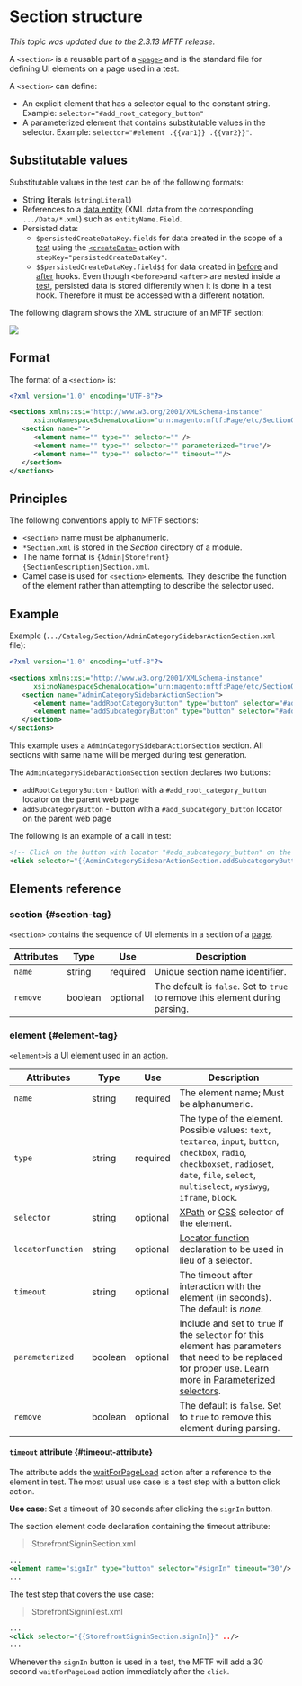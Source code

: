 # Section structure

<span style="text-align: right">_This topic was updated due to the 2.3.13 MFTF release._</span>

A `<section>` is a reusable part of a [`<page>`](./page.md) and is the standard file for defining UI elements on a page used in a test.

A `<section>` can define:

- An explicit element that has a selector equal to the constant string. Example: `selector="#add_root_category_button"`
- A parameterized element that contains substitutable values in the selector. Example: `selector="#element .{{var1}} .{{var2}}"`.

## Substitutable values

Substitutable values in the test can be of the following formats:

- String literals (`stringLiteral`)
- References to a [data entity](./data.md) (XML data from the corresponding `.../Data/*.xml`) such as `entityName.Field`.
- Persisted data:
  - `$persistedCreateDataKey.field$` for data created in the scope of a [test](./test.md#test-tag) using the [`<createData>`](./test/actions.md#createdata) action with `stepKey="persistedCreateDataKey"`.
  - `$$persistedCreateDataKey.field$$` for data created in [before](./test.md#before-tag) and [after](./test.md#after-tag) hooks. Even though `<before>`and `<after>` are nested inside a [test](./test.md#test-tag), persisted data is stored differently when it is done in a test hook. Therefore it must be accessed with a different notation.

The following diagram shows the XML structure of an MFTF section:

<img src="img/section-dia.svg%" />

## Format

The format of a `<section>` is:

```xml
<?xml version="1.0" encoding="UTF-8"?>

<sections xmlns:xsi="http://www.w3.org/2001/XMLSchema-instance"
      xsi:noNamespaceSchemaLocation="urn:magento:mftf:Page/etc/SectionObject.xsd">
   <section name="">
      <element name="" type="" selector="" />
      <element name="" type="" selector="" parameterized="true"/>
      <element name="" type="" selector="" timeout=""/>
   </section>
</sections>
```

## Principles

The following conventions apply to MFTF sections:

- `<section>` name must be alphanumeric.
- `*Section.xml` is stored in the _Section_ directory of a module.
- The name format is `{Admin|Storefront}{SectionDescription}Section.xml`.
- Camel case is used for `<section>` elements.
  They describe the function of the element rather than attempting to describe the selector used.

## Example

Example (`.../Catalog/Section/AdminCategorySidebarActionSection.xml` file):

```xml
<?xml version="1.0" encoding="utf-8"?>

<sections xmlns:xsi="http://www.w3.org/2001/XMLSchema-instance"
      xsi:noNamespaceSchemaLocation="urn:magento:mftf:Page/etc/SectionObject.xsd">
   <section name="AdminCategorySidebarActionSection">
      <element name="addRootCategoryButton" type="button" selector="#add_root_category_button" timeout="30"/>
      <element name="addSubcategoryButton" type="button" selector="#add_subcategory_button" timeout="30"/>
   </section>
</sections>
```

This example uses a `AdminCategorySidebarActionSection` section. All sections with same name will be merged during test generation.

The `AdminCategorySidebarActionSection` section declares two buttons:

- `addRootCategoryButton` - button with a `#add_root_category_button` locator on the parent web page
- `addSubcategoryButton` - button with a `#add_subcategory_button` locator on the parent web page

The following is an example of a call in test:

```xml
<!-- Click on the button with locator "#add_subcategory_button" on the web page-->
<click selector="{{AdminCategorySidebarActionSection.addSubcategoryButton}}" stepKey="clickOnAddSubCategory"/>
```

## Elements reference

### section {#section-tag}

`<section>` contains the sequence of UI elements in a section of a [page](./page.md).

Attributes|Type|Use|Description
---|---|---|---
`name`|string|required|Unique section name identifier.
`remove`|boolean|optional|The default is `false`. Set to `true` to remove this element during parsing.

### element {#element-tag}

`<element>`is a UI element used in an [action](./test/actions.md).

Attributes|Type|Use|Description
---|---|---|---
`name`|string|required|The element name; Must be alphanumeric.
`type`|string|required|The type of the element. Possible values: `text`, `textarea`, `input`, `button`, `checkbox`, `radio`, `checkboxset`, `radioset`, `date`, `file`, `select`, `multiselect`, `wysiwyg`, `iframe`, `block`.
`selector`|string|optional|[XPath](https://www.w3schools.com/xml/xpath_nodes.asp) or [CSS](https://www.w3schools.com/cssref/css_selectors.asp) selector of the element.
`locatorFunction`|string|optional|[Locator function](./section/locator-functions.md) declaration to be used in lieu of a selector.
`timeout`|string|optional|The timeout after interaction with the element (in seconds). The default is _none_.
`parameterized`|boolean|optional|Include and set to `true` if the `selector` for this element has parameters that need to be replaced for proper use. Learn more in [Parameterized selectors](./section/parameterized-selectors.md).
`remove`|boolean|optional|The default is `false`. Set to `true` to remove this element during parsing.

#### `timeout` attribute {#timeout-attribute}

The attribute adds the [waitForPageLoad] action after a reference to the element in test.
The most usual use case is a test step with a button click action.

**Use case**: Set a timeout of 30 seconds after clicking the `signIn` button.

The section element code declaration containing the timeout attribute:

> StorefrontSigninSection.xml

```xml
...
<element name="signIn" type="button" selector="#signIn" timeout="30"/>
...
```

The test step that covers the use case:

> StorefrontSigninTest.xml

```xml
...
<click selector="{{StorefrontSigninSection.signIn}}" ../>
...
```

Whenever the `signIn` button is used in a test, the MFTF will add a 30 second `waitForPageLoad` action immediately after the `click`.

<!-- Link definitions -->

[waitForPageLoad]: test/actions.md#waitforpageload